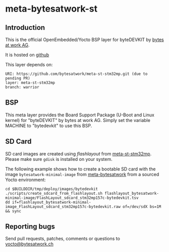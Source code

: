 meta-bytesatwork-st
================================


Introduction
-------------------------
This is the official OpenEmbedded/Yocto BSP layer for byteDEVKIT by [bytes at
work AG](https://www.bytesatwork.io/).

It is hosted on [github](https://github.com/bytesatwork/meta-bytesatwork-st.git)

This layer depends on:

	URI: https://github.com/bytesatwork/meta-st-stm32mp.git (due to pending PR)
	layer: meta-st-stm32mp
	branch: warrior

BSP
-------------------------
This meta layer provides the Board Support Package (U-Boot and Linux kernel)
for "byteDEVKIT" by bytes at work AG. Simply set the variable MACHINE to
"bytedevkit" to use this BSP.

SD Card
-------------------------
SD card images are created using *flashlayout* from [meta-st-stm32mp](https://github.com/STMicroelectronics/meta-st-stm32mp). Please make sure `gdisk` is installed on your system.

The following example shows how to create a bootable SD card with the image
`bytesatwork-minimal-image` from
[meta-bytesatwork](https://github.com/bytesatwork/meta-bytesatwork.git) from a
sourced Yocto environment:

	cd $BUILDDIR/tmp/deploy/images/bytedevkit
	./scripts/create_sdcard_from_flashlayout.sh flashlayout_bytesatwork-minimal-image/FlashLayout_sdcard_stm32mp157c-bytedevkit.tsv
	dd if=flashlayout_bytesatwork-minimal-image_FlashLayout_sdcard_stm32mp157c-bytedevkit.raw of=/dev/sdX bs=1M && sync

Reporting bugs
-------------------------
Send pull requests, patches, comments or questions to yocto@bytesatwork.ch
